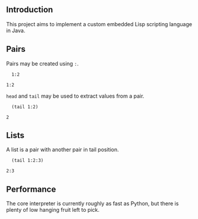 ## Introduction
This project aims to implement a custom embedded Lisp scripting language in Java.

## Pairs
Pairs may be created using `:`.

```
  1:2

1:2
```

`head` and `tail` may be used to extract values from a pair.

```
  (tail 1:2)

2
```

## Lists
A list is a pair with another pair in tail position.

```
  (tail 1:2:3)

2:3
```

## Performance
The core interpreter is currently roughly as fast as Python, but there is plenty of low hanging fruit left to pick.